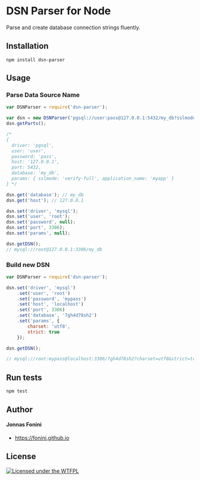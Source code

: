 DSN Parser for Node
===================

Parse and create database connection strings fluently.

## Installation

`npm install dsn-parser`

## Usage

### Parse Data Source Name

````js
var DSNParser = require('dsn-parser');

var dsn = new DSNParser('pgsql://user:pass@127.0.0.1:5432/my_db?sslmode=verify-full&application_name=myapp');
dsn.getParts();

/*
{ 
  driver: 'pgsql',
  user: 'user',
  password: 'pass',
  host: '127.0.0.1',
  port: 5432,
  database: 'my_db',
  params: { sslmode: 'verify-full', application_name: 'myapp' } 
} */

dsn.get('database'); // my_db
dsn.get('host'); // 127.0.0.1

dsn.set('driver', 'mysql');
dsn.set('user', 'root');
dsn.set('password', null);
dsn.set('port', 3306);
dsn.set('params', null);

dsn.getDSN();
// mysql://root@127.0.0.1:3306/my_db

````

### Build new DSN

````js
var DSNParser = require('dsn-parser');

dsn.set('driver', 'mysql')
	.set('user', 'root')
	.set('password', 'mypass')
	.set('host', 'localhost')
	.set('port', 3306)
	.set('database', '7gh4d78sh2')
	.set('params', {
		charset: 'utf8',
		strict: true
	});

dsn.getDSN();

// mysql://root:mypass@localhost:3306/7gh4d78sh2?charset=utf8&strict=true
````

## Run tests

`npm test`

## Author

#### Jonnas Fonini

- https://fonini.github.io

## License
[![Licensed under the WTFPL](http://www.wtfpl.net/wp-content/uploads/2012/12/wtfpl-badge-2.png "Licensed under the WTFPL")](http://www.wtfpl.net)